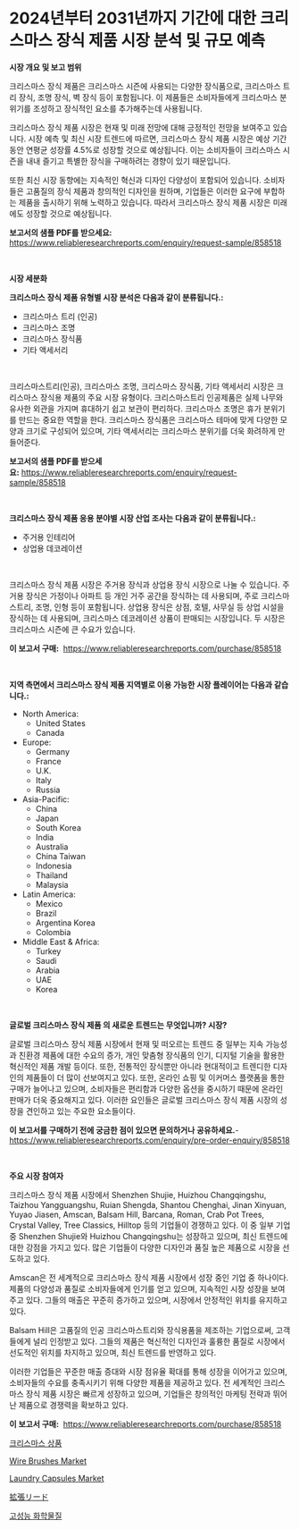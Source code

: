 <p><h1>2024년부터 2031년까지 기간에 대한 크리스마스 장식 제품 시장 분석 및 규모 예측</h1></p><p><strong>시장 개요 및 보고 범위</strong></p>
<p><p>크리스마스 장식 제품은 크리스마스 시즌에 사용되는 다양한 장식품으로, 크리스마스 트리 장식, 조명 장식, 벽 장식 등이 포함됩니다. 이 제품들은 소비자들에게 크리스마스 분위기를 조성하고 장식적인 요소를 추가해주는데 사용됩니다.</p><p>크리스마스 장식 제품 시장은 현재 및 미래 전망에 대해 긍정적인 전망을 보여주고 있습니다. 시장 예측 및 최신 시장 트렌드에 따르면, 크리스마스 장식 제품 시장은 예상 기간 동안 연평균 성장률 4.5%로 성장할 것으로 예상됩니다. 이는 소비자들이 크리스마스 시즌을 내내 즐기고 특별한 장식을 구매하려는 경향이 있기 때문입니다.</p><p>또한 최신 시장 동향에는 지속적인 혁신과 디자인 다양성이 포함되어 있습니다. 소비자들은 고품질의 장식 제품과 창의적인 디자인을 원하며, 기업들은 이러한 요구에 부합하는 제품을 출시하기 위해 노력하고 있습니다. 따라서 크리스마스 장식 제품 시장은 미래에도 성장할 것으로 예상됩니다.</p></p>
<p><strong>보고서의 샘플 PDF를 받으세요:</strong> <a href="https://www.reliableresearchreports.com/enquiry/request-sample/858518">https://www.reliableresearchreports.com/enquiry/request-sample/858518</a></p>
<p>&nbsp;</p>
<p><strong>시장 세분화</strong></p>
<p><strong>크리스마스 장식 제품 유형별 시장 분석은 다음과 같이 분류됩니다.:</strong></p>
<p><ul><li>크리스마스 트리 (인공)</li><li>크리스마스 조명</li><li>크리스마스 장식품</li><li>기타 액세서리</li></ul></p>
<p>&nbsp;</p>
<p><p>크리스마스트리(인공), 크리스마스 조명, 크리스마스 장식품, 기타 액세서리 시장은 크리스마스 장식용 제품의 주요 시장 유형이다. 크리스마스트리 인공제품은 실제 나무와 유사한 외관을 가지며 휴대하기 쉽고 보관이 편리하다. 크리스마스 조명은 휴가 분위기를 만드는 중요한 역할을 한다. 크리스마스 장식품은 크리스마스 테마에 맞게 다양한 모양과 크기로 구성되어 있으며, 기타 액세서리는 크리스마스 분위기를 더욱 화려하게 만들어준다.</p></p>
<p><strong>보고서의 샘플 PDF를 받으세요:</strong>&nbsp;<a href="https://www.reliableresearchreports.com/enquiry/request-sample/858518">https://www.reliableresearchreports.com/enquiry/request-sample/858518</a></p>
<p>&nbsp;</p>
<p><strong> 크리스마스 장식 제품 응용 분야별 시장 산업 조사는 다음과 같이 분류됩니다.:</strong></p>
<p><ul><li>주거용 인테리어</li><li>상업용 데코레이션</li></ul></p>
<p>&nbsp;</p>
<p><p>크리스마스 장식 제품 시장은 주거용 장식과 상업용 장식 시장으로 나눌 수 있습니다. 주거용 장식은 가정이나 아파트 등 개인 거주 공간을 장식하는 데 사용되며, 주로 크리스마스트리, 조명, 인형 등이 포함됩니다. 상업용 장식은 상점, 호텔, 사무실 등 상업 시설을 장식하는 데 사용되며, 크리스마스 데코레이션 상품이 판매되는 시장입니다. 두 시장은 크리스마스 시즌에 큰 수요가 있습니다.</p></p>
<p><strong>이 보고서 구매:</strong>&nbsp; <a href="https://www.reliableresearchreports.com/purchase/858518">https://www.reliableresearchreports.com/purchase/858518</a></p>
<p>&nbsp;</p>
<p><strong>지역 측면에서 크리스마스 장식 제품 지역별로 이용 가능한 시장 플레이어는 다음과 같습니다.:</strong></p>
<p><ul>
    <li>
        North America:
        <ul>
            <li>United States</li>
            <li>Canada</li>
        </ul>
    </li>
    <li>
        Europe:
        <ul>
            <li>Germany</li>
            <li>France</li>
            <li>U.K.</li>
            <li>Italy</li>
            <li>Russia</li>
        </ul>
    </li>
    <li>
        Asia-Pacific:
        <ul>
            <li>China</li>
            <li>Japan</li>
            <li>South Korea</li>
            <li>India</li>
            <li>Australia</li>
            <li>China Taiwan</li>
            <li>Indonesia</li>
            <li>Thailand</li>
            <li>Malaysia</li>
        </ul>
    </li>
    <li>
        Latin America:
        <ul>
            <li>Mexico</li>
            <li>Brazil</li>
            <li>Argentina Korea</li>
            <li>Colombia</li>
        </ul>
    </li>
    <li>
        Middle East & Africa:
        <ul>
            <li>Turkey</li>
            <li>Saudi</li>
            <li>Arabia</li>
            <li>UAE</li>
            <li>Korea</li>
        </ul>
    </li>
    </ul></p>
<p>&nbsp;</p>
<p><strong>글로벌 크리스마스 장식 제품 의 새로운 트렌드는 무엇입니까? 시장?</strong></p>
<p><p>글로벌 크리스마스 장식 제품 시장에서 현재 및 떠오르는 트렌드 중 일부는 지속 가능성과 친환경 제품에 대한 수요의 증가, 개인 맞춤형 장식품의 인기, 디지털 기술을 활용한 혁신적인 제품 개발 등이다. 또한, 전통적인 장식뿐만 아니라 현대적이고 트렌디한 디자인의 제품들이 더 많이 선보여지고 있다. 또한, 온라인 쇼핑 및 이커머스 플랫폼을 통한 구매가 늘어나고 있으며, 소비자들은 편리함과 다양한 옵션을 중시하기 때문에 온라인 판매가 더욱 중요해지고 있다. 이러한 요인들은 글로벌 크리스마스 장식 제품 시장의 성장을 견인하고 있는 주요한 요소들이다.</p></p>
<p><strong>이 보고서를 구매하기 전에 궁금한 점이 있으면 문의하거나 공유하세요.</strong>- <a href="https://www.reliableresearchreports.com/enquiry/pre-order-enquiry/858518">https://www.reliableresearchreports.com/enquiry/pre-order-enquiry/858518</a></p>
<p>&nbsp;</p>
<p><strong>주요 시장 참여자</strong></p>
<p><p>크리스마스 장식 제품 시장에서 Shenzhen Shujie, Huizhou Changqingshu, Taizhou Yangguangshu, Ruian Shengda, Shantou Chenghai, Jinan Xinyuan, Yuyao Jiasen, Amscan, Balsam Hill, Barcana, Roman, Crab Pot Trees, Crystal Valley, Tree Classics, Hilltop 등의 기업들이 경쟁하고 있다. 이 중 일부 기업 중 Shenzhen Shujie와 Huizhou Changqingshu는 성장하고 있으며, 최신 트렌드에 대한 강점을 가지고 있다. 많은 기업들이 다양한 디자인과 품질 높은 제품으로 시장을 선도하고 있다. </p><p>Amscan은 전 세계적으로 크리스마스 장식 제품 시장에서 성장 중인 기업 중 하나이다. 제품의 다양성과 품질로 소비자들에게 인기를 얻고 있으며, 지속적인 시장 성장을 보여주고 있다. 그들의 매출은 꾸준히 증가하고 있으며, 시장에서 안정적인 위치를 유지하고 있다.</p><p>Balsam Hill은 고품질의 인공 크리스마스트리와 장식용품을 제조하는 기업으로써, 고객들에게 널리 인정받고 있다. 그들의 제품은 혁신적인 디자인과 훌륭한 품질로 시장에서 선도적인 위치를 차지하고 있으며, 최신 트렌드를 반영하고 있다.</p><p>이러한 기업들은 꾸준한 매출 증대와 시장 점유율 확대를 통해 성장을 이어가고 있으며, 소비자들의 수요를 충족시키기 위해 다양한 제품을 제공하고 있다. 전 세계적인 크리스마스 장식 제품 시장은 빠르게 성장하고 있으며, 기업들은 창의적인 마케팅 전략과 뛰어난 제품으로 경쟁력을 확보하고 있다.</p></p>
<p><strong>이 보고서 구매:</strong>&nbsp;&nbsp;<a href="https://www.reliableresearchreports.com/purchase/858518">https://www.reliableresearchreports.com/purchase/858518</a></p>
<p><p><a href="https://github.com/vskv4779xr1/Market-Research-Report-List-1/blob/main/51039554890.md">크리스마스 상품</a></p><p><a href="https://github.com/BryceTownsendr/Market-Research-Report-List-4/blob/main/wire-brushes-market.md">Wire Brushes Market</a></p><p><a href="https://github.com/mahnoor2003/Market-Research-Report-List-3/blob/main/laundry-capsules-market.md">Laundry Capsules Market</a></p><p><a href="https://github.com/ksxzwxabcuynh011/Market-Research-Report-List-1/blob/main/44941345316.md">拡張リード</a></p><p><a href="https://github.com/xvz497517413/Market-Research-Report-List-1/blob/main/98443284889.md">고성능 화학물질</a></p></p>
